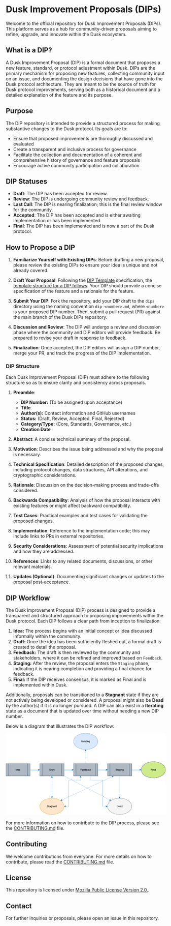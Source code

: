 # Dusk Improvement Proposals (DIPs)

Welcome to the official repository for Dusk Improvement Proposals (DIPs). This platform serves as a hub for community-driven proposals aiming to refine, upgrade, and innovate within the Dusk ecosystem.

## What is a DIP?

A Dusk Improvement Proposal (DIP) is a formal document that proposes a new feature, standard, or protocol adjustment within Dusk. DIPs are the primary mechanism for proposing new features, collecting community input on an issue, and documenting the design decisions that have gone into the Dusk protocol architecture. They are meant to be the source of truth for Dusk protocol improvements, serving both as a historical document and a detailed explanation of the feature and its purpose.

## Purpose

The DIP repository is intended to provide a structured process for making substantive changes to the Dusk protocol. Its goals are to:

- Ensure that proposed improvements are thoroughly discussed and evaluated
- Create a transparent and inclusive process for governance
- Facilitate the collection and documentation of a coherent and comprehensive history of governance and feature proposals
- Encourage active community participation and collaboration

## DIP Statuses

- **Draft**: The DIP has been accepted for review.
- **Review**: The DIP is undergoing community review and feedback.
- **Last Call**: The DIP is nearing finalization; this is the final review window for the community.
- **Accepted**: The DIP has been accepted and is either awaiting implementation or has been implemented.
- **Final**: The DIP has been implemented and is now a part of the Dusk protocol.

## How to Propose a DIP

1. **Familiarize Yourself with Existing DIPs**: Before drafting a new proposal, please review the existing DIPs to ensure your idea is unique and not already covered.

2. **Draft Your Proposal**: Following the [DIP Template](https://github.com/dusk-network/dips/issues/1) specification, the [template structure for a DIP follows](#dip-structure). Your DIP should provide a concise specification of the feature and a rationale for the feature.

3. **Submit Your DIP**: Fork the repository, add your DIP draft to the `dips` directory using the naming convention `dip-<number>.md`, where `<number>` is your proposed DIP number. Then, submit a pull request (PR) against the main branch of the Dusk DIPs repository.

4. **Discussion and Review**: The DIP will undergo a review and discussion phase where the community and DIP editors will provide feedback. Be prepared to revise your draft in response to feedback.

5. **Finalization**: Once accepted, the DIP editors will assign a DIP number, merge your PR, and track the progress of the DIP implementation.

### DIP Structure

Each Dusk Improvement Proposal (DIP) must adhere to the following structure so as to ensure clarity and consistency across proposals.

1. **Preamble**:
    - **DIP Number:** (To be assigned upon acceptance)
    - **Title**
    - **Author(s):** Contact information and GitHub usernames
    - **Status:** (Draft, Review, Accepted, Final, Rejected)
    - **Category/Type:** (Core, Standards, Governance, etc.)
    - **Creation Date**

2. **Abstract**: A concise technical summary of the proposal.
3. **Motivation**: Describes the issue being addressed and why the proposal is necessary.
4. **Technical Specification**: Detailed description of the proposed changes, including protocol changes, data structures, API alterations, and cryptographic considerations.
5. **Rationale**: Discussion on the decision-making process and trade-offs considered.
6. **Backwards Compatibility**: Analysis of how the proposal interacts with existing features or might affect backward compatibility.
7. **Test Cases**: Practical examples and test cases for validating the proposed changes.
8. **Implementation**: Reference to the implementation code; this may include links to PRs in external repositories.
9. **Security Considerations**: Assessment of potential security implications and how they are addressed.
10. **References**: Links to any related documents, discussions, or other relevant materials.
11. **Updates (Optional)**: Documenting significant changes or updates to the proposal post-acceptance.

## DIP Workflow

The Dusk Improvement Proposal (DIP) process is designed to provide a transparent and structured approach to proposing improvements within the Dusk protocol. Each DIP follows a clear path from inception to finalization:

1. **Idea:** The process begins with an initial concept or idea discussed informally within the community.
2. **Draft:** Once the idea has been sufficiently fleshed out, a formal draft is created to detail the proposal.
3. **Feedback:** The draft is then reviewed by the community and stakeholders, where it can be refined and improved based on `Feedback`.
4. **Staging:** After the review, the proposal enters the `Staging` phase, indicating it is nearing completion and providing a final chance for feedback.
5. **Final:** If the DIP receives consensus, it is marked as Final and is implemented within Dusk.

Additionally, proposals can be transitioned to a **Stagnant** state if they are not actively being developed or considered. A proposal might also be **Dead** by the author(s) if it is no longer pursued. A DIP can also exist in a **Iterating** state as a document that is updated over time without needing a new DIP number.

Below is a diagram that illustrates the DIP workflow:

![DIP-diagram](https://github.com/dusk-network/dips/blob/main/dip-gov-diag.png)

For more information on how to contribute to the DIP process, please see the [CONTRIBUTING.md](https://github.com/dusk-network/.github/blob/main/.github/CONTRIBUTING.md) file.


## Contributing

We welcome contributions from everyone. For more details on how to contribute, please read the [CONTRIBUTING.md](https://github.com/dusk-network/.github/blob/main/.github/CONTRIBUTING.md) file.

## License

This repository is licensed under [Mozilla Public License Version 2.0.](https://github.com/dusk-network/rusk/blob/master/LICENSE).

## Contact

For further inquiries or proposals, please open an issue in this repository.
